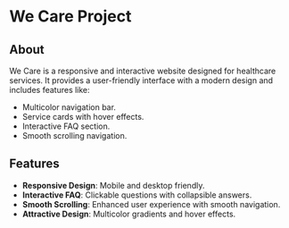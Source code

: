 # We Care Project

## About
We Care is a responsive and interactive website designed for healthcare services. It provides a user-friendly interface with a modern design and includes features like:
- Multicolor navigation bar.
- Service cards with hover effects.
- Interactive FAQ section.
- Smooth scrolling navigation.

## Features
- **Responsive Design**: Mobile and desktop friendly.
- **Interactive FAQ**: Clickable questions with collapsible answers.
- **Smooth Scrolling**: Enhanced user experience with smooth navigation.
- **Attractive Design**: Multicolor gradients and hover effects.

